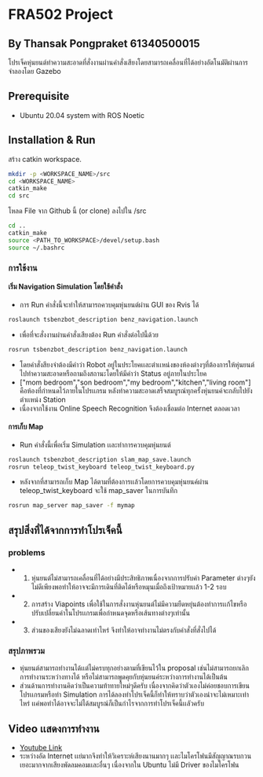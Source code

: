 # FRA502 Project
## By Thansak Pongpraket 61340500015

โปรเจ็คหุ่นยนต์ทำความสะอาดที่สั่งงานผ่านคำสั่งเสียงโดยสามารถเคลื่อนที่ได้อย่างอัตโนมัติผ่านการจำลองโดย Gazebo

## Prerequisite

* Ubuntu 20.04 system with ROS Noetic

## Installation & Run

สร้าง catkin workspace.
```bash
mkdir -p <WORKSPACE_NAME>/src
cd <WORKSPACE_NAME>
catkin_make
cd src
```
โหลด File จาก Github นี้ (or clone) ลงไปใน /src

```bash
cd ..
catkin_make
source <PATH_TO_WORKSPACE>/devel/setup.bash
source ~/.bashrc
```
### การใช้งาน

#### เริ่ม Navigation Simulation โดยใช้คำสั่ง
* การ Run คำสั่งนี้จะทำให้สามารถควบคุมหุ่นยนต์ผ่าน GUI ของ Rvis ได้
```bash
roslaunch tsbenzbot_description benz_navigation.launch
```
* เพื่อที่จะสั่งงานผ่านคำสั่งเสียงต้อง Run คำสั่งต่อไปนี้ด้วย
```bash
rosrun tsbenzbot_description benz_navigation.launch
```
* โดยคำสั่งสียงจำต้องมีคำว่า Robot อยู่ในประโยคเเละตำเเหน่งของห้องต่างๆที่ต้องการให้หุ่นยนต์ไปทำความสะอาดหรือถามถึงสถานะโดยให้มีคำว่า Status อยู่ภายในประโยค
* ["mom bedroom","son bedroom","my bedroom","kitchen","living room"] คือห้องที่กำหนดไว้ภายในโปรเเกรม หลังทำความสะอาดเสร็จสมบูรณ์ทุกครั้งหุ่นยนค์จะกลับไปยังตำเเหน่ง Station
* เนื่องจากใช้งาน Online Speech Recognition จึงต้องเชื่อมต่อ Internet ตลอดเวลา

#### การเก็บ Map 
* Run คำสั่งนี้เพื่อเริ่ม Simulation เเละทำการควบคุมหุ่นยนต์
```bash
roslaunch tsbenzbot_description slam_map_save.launch
rosrun teleop_twist_keyboard teleop_twist_keyboard.py
```
* หลังจากที่สามารถเก็บ Map ได้ตามที่ต้องการเเล้วโดยการควบคุมหุ่นยนค์ผ่าน teleop_twist_keyboard จะใช้ map_saver ในการบันทึก
```bash
rosrun map_server map_saver -f mymap
```
## สรุปสิ่งที่ได้จากการทำโปรเจ็คนี้
### problems 
* 1. หุ่นยนต์ไม่สามารถเคลื่อนที่ได้อย่างมีประสิทธิภาพเนื่องจากการปรับค่า Parameter ต่างๆยังไม่ดีเพียงพอทำให้อาจจะมีการเดินที่ติดได้หรือหมุนเมื่อถึงเป้าหมายเเล้ว 1-2 รอบ
* 2. การสร้าง Viapoints เพื่อใช้ในการสั่งงานหุ่นยนต์ไม่มีความยืดหยุ่นต้องทำการเเก้ไขหรือปรับเปลี่ยนค่าในโปรเเกรมเพื่อกำหนดจุดหรือเส้นทางต่างๆเท่านั้น
* 3. ส่วนของเสียงยังไม่ฉลาดเท่าไหร่ จึงทำให้อาจทำงานไม่ตรงกับคำสั่งที่สั่งไปได้

### สรุปภาพรวม
* หุ่นยนต์สามารถทำงานได้เเต่ไม่ครบทุกอย่างตามที่เขียนไว้ใน proposal เช่นไม่สามารถยกเลิกการทำงานระหว่างทางได้ หรือไม่สามารถพูดคุยกับหุ่นยนค์ระหว่างการทำงานได้เป็นต้น
* ส่วนด้านการทำงานคิดว่าเป็นความท้าทายใหม่ๆดีครับ เนื่องจากคิดว่าตัวเองไม่ค่อยชอบการเขียนโปรเเกรมหรือทำ Simulation การได้ลองทำโปรเจ็คนี้ก็ทำให้ทราบว่าตัวเองน่าจะไม่เหมาะเท่าไหร่ เเค่พอทำได้อาจจะไม่ได้สมบูรณ์ก็เป็นกำไรจากการทำโปรเจ็คนี้เเลัวครับ

## Video เเสดงการทำงาน
* [Youtube Link](https://youtu.be/cDNwMhWtn8o)
* ระหว่างอัด Internet เเย่มากจึงทำให้วิเคราะห์เสียงนานมากๆ เเละไมโครโฟนมีสัญญาณรบกวนเยอะมากจากเสียงพัดลมคอมเเละอื่นๆ เนื่องจากใน Ubuntu ไม่มี Driver ของไมโครโฟน
